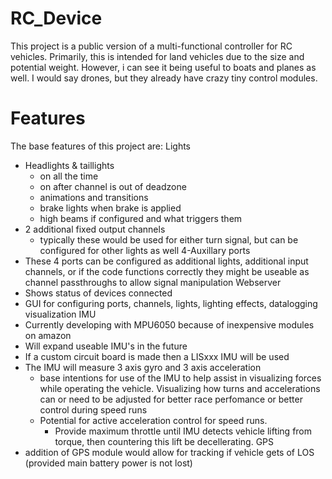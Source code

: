 # RC_Device
 This project is a public version of a multi-functional controller for RC vehicles.
 Primarily, this is intended for land vehicles due to the size and potential weight.
 However, i can see it being useful to boats and planes as well. I would say drones,
 but they already have crazy tiny control modules.

 # Features
 The base features of this project are:
 Lights
 - Headlights & taillights
    - on all the time
    - on after channel is out of deadzone
    - animations and transitions
    - brake lights when brake is applied
    - high beams if configured and what triggers them
 - 2 additional fixed output channels
    - typically these would be used for either turn signal, but can be configured for
      other lights as well
 4-Auxillary ports
 - These 4 ports can be configured as additional lights, additional input channels, or
   if the code functions correctly they might be useable as channel passthroughs to allow
   signal manipulation
 Webserver
 - Shows status of devices connected
 - GUI for configuring ports, channels, lights, lighting effects, datalogging visualization
 IMU
 - Currently developing with MPU6050 because of inexpensive modules on amazon
 - Will expand useable IMU's in the future
 - If a custom circuit board is made then a LISxxx IMU will be used
 - The IMU will measure 3 axis gyro and 3 axis acceleration
    - base intentions for use of the IMU to help assist in visualizing forces while operating
      the vehicle. Visualizing how turns and accelerations can or need to be adjusted for better
      race perfomance or better control during speed runs
    - Potential for active acceleration control for speed runs.
        - Provide maximum throttle until IMU detects vehicle lifting from torque, then countering
          this lift be decellerating.
 GPS
 - addition of GPS module would allow for tracking if vehicle gets of LOS (provided main battery power is not lost)
